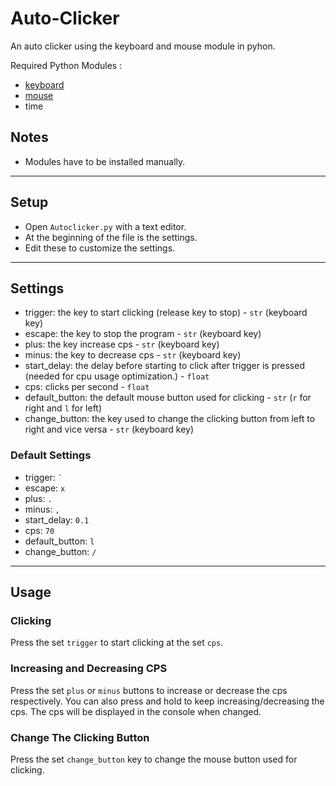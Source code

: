 # Auto-Clicker

An auto clicker using the keyboard and mouse module in pyhon.

Required Python Modules :
- [keyboard](http://github.com/boppreh/keyboard)
- [mouse](http://github.com/boppreh/mouse)
- time

## Notes
- Modules have to be installed manually.
---
## Setup
- Open `Autoclicker.py` with a text editor.
- At the beginning of the file is the settings.
- Edit these to customize the settings.
---
## Settings
- trigger: the key to start clicking (release key to stop) - `str` (keyboard key)
- escape: the key to stop the program - `str` (keyboard key)
- plus: the key increase cps - `str` (keyboard key)
- minus: the key to decrease cps - `str` (keyboard key)
- start_delay: the delay before starting to click after trigger is pressed (needed for cpu usage optimization.) - `float`
- cps: clicks per second - `float`
- default_button: the default mouse button used for clicking - `str` (`r` for right and `l` for left)
- change_button: the key used to change the clicking button from left to right and vice versa - `str` (keyboard key)

### Default Settings
- trigger: `` ` ``
- escape: `x`
- plus: `.`
- minus: `,`
- start_delay: `0.1`
- cps: `70`
- default_button: `l`
- change_button: `/`
---
## Usage
### Clicking
Press the set `trigger` to start clicking at the set `cps`.
### Increasing and Decreasing CPS
Press the set `plus` or `minus` buttons to increase or decrease the cps respectively. You can also press and hold to keep increasing/decreasing the cps. The cps will be displayed in the console when changed.
### Change The Clicking Button
Press the set `change_button` key to change the mouse button used for clicking.
